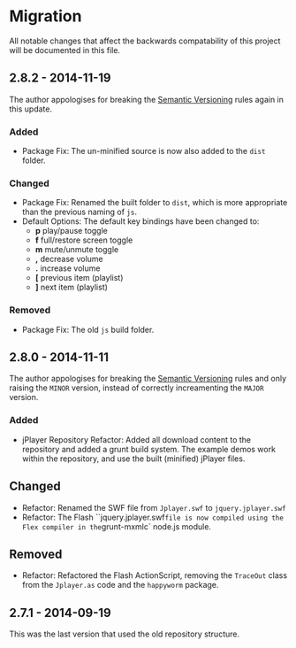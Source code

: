 # Migration
All notable changes that affect the backwards compatability of this project will be documented in this file.


## 2.8.2 - 2014-11-19

The author appologises for breaking the [Semantic Versioning](http://semver.org/) rules again in this update.

### Added
- Package Fix: The un-minified source is now also added to the `dist` folder.

### Changed
- Package Fix: Renamed the built folder to `dist`, which is more appropriate than the previous naming of `js`.
- Default Options: The default key bindings have been changed to:
	- **p** play/pause toggle
	- **f** full/restore screen toggle
	- **m** mute/unmute toggle
	- **,** decrease volume
	- **.** increase volume
	- **[** previous item (playlist)
	- **]** next item (playlist)

### Removed
- Package Fix: The old `js` build folder.


## 2.8.0 - 2014-11-11

The author appologises for breaking the [Semantic Versioning](http://semver.org/) rules and only raising the `MINOR` version, instead of correctly increamenting the `MAJOR` version.

### Added
- jPlayer Repository Refactor: Added all download content to the repository and added a grunt build system. The example demos work within the repository, and use the built (minified) jPlayer files.

## Changed
- Refactor: Renamed the SWF file from `Jplayer.swf` to `jquery.jplayer.swf`
- Refactor: The Flash ``jquery.jplayer.swf` file is now compiled using the Flex compiler in the `grunt-mxmlc` node.js module.

## Removed
- Refactor: Refactored the Flash ActionScript, removing the `TraceOut` class from the `Jplayer.as` code and the `happyworm` package.


## 2.7.1 - 2014-09-19

This was the last version that used the old repository structure.